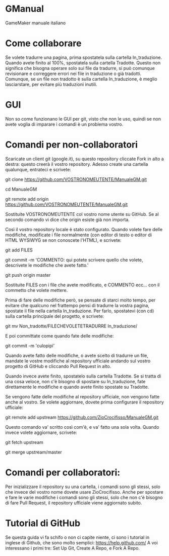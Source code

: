 GManual
=======

GameMaker manuale italiano

Come collaborare
=======


Se volete tradurre una pagina, prima spostatela sulla cartella In_traduzione. Quando avete finito al 100%, spostatela sulla cartella Tradotte. Questo non significa che bisogna operare solo sui file da tradurre, si può comunque revisionare e correggere errori nei file in traduzione o già tradotti. Comunque, se un file non tradotto è sulla cartella In_traduzione, è meglio lasciarstare, per evitare più traduzioni inutili.

GUI
=======
Non so come funzionano le GUI per git, visto che non le uso, quindi se non avete voglia di imparare i comandi è un problema vostro.


Comandi per non-collaboratori
=======

Scaricate un client git (google.it), su questo repository cliccate Fork in alto a destra: questo creerà il vostro repository.
Adesso create una cartella qualunque, entrateci e scrivete:

git clone https://github.com/VOSTRONOMEUTENTE/ManualeGM.git

cd ManualeGM

git remote add origin https://github.com/VOSTRONOMEUTENTE/ManualeGM.git


Sostituite VOSTRONOMEUTENTE col vostro nome utente su GitHub.
Se al secondo comando vi dice che origin esiste già non importa.

Così il vostro repository locale è stato configurato.
Quando volete fare delle modifiche, modificate i file normalmente (con editor di testo o editor di HTML WYSIWYG se non conoscete l'HTML), e scrivete:

git add FILES

git commit -m 'COMMENTO: qui potete scrivere quello che volete, descrivete le modifiche che avete fatto.'

git push origin master

Sostituite FILES con i file che avete modificato, e COMMENTO ecc... con il commetto che volete mettere.


Prima di fare delle modifiche però, se pensate di starci molto tempo, per evitare che qualcuno nel frattempo pensi di tradurre la 
vostra pagina, spostate il file nella cartella In_traduzione. Per farlo, spostatevi (con cd) sulla cartella principale del progetto, e 
scrivete:

git mv Non_tradotte/FILECHEVOLETETRADURRE In_traduzione/

E poi committate come quando fate delle modifiche:

git commit -m 'culopipì'

Quando avete fatto delle modifiche, o avete scelto di tradurre un file, mandate le vostre modifiche al repository ufficiale andando sul 
vostro progetto di GitHub e cliccando Pull Request in alto.

Quando invece avete finito, spostatelo sulla cartella Tradotte.
Se si tratta di una cosa veloce, non c'è bisogno di spostare su In_traduzione, fate direttamente le modifiche e quando avete finito 
spostate su Tradotte.

Se vengono fatte delle modifiche al repository ufficiale, non vengono fatte anche al vostro. Se volete aggiornare, dovete prima configurare il repository ufficiale:

git remote add upstream https://github.com/ZioCrocifisso/ManualeGM.git

Questo comando va' scritto così com'è, e va' fatto una sola volta.
Quando invece volete aggiornare, scrivete:

git fetch upstream

git merge upstream/master

Comandi per collaboratori:
=======

Per inizializzare il repository su una cartella, i comandi sono gli stessi, solo che invece del vostro nome dovete usare ZioCrocifisso.
Anche per spostare e fare le varie modifiche i comandi sono gli stessi, solo che non c'è bisogno di fare Pull Request, il repository ufficiale viene aggiornato subito.

Tutorial di GitHub
=======

Se questa guida vi fa schifo o non ci capite niente, ci sono i tutorial in inglese di Github, che sono molto semplici:
https://help.github.com/
A voi interessano i primi tre: Set Up Git, Create A Repo, e Fork A Repo.
